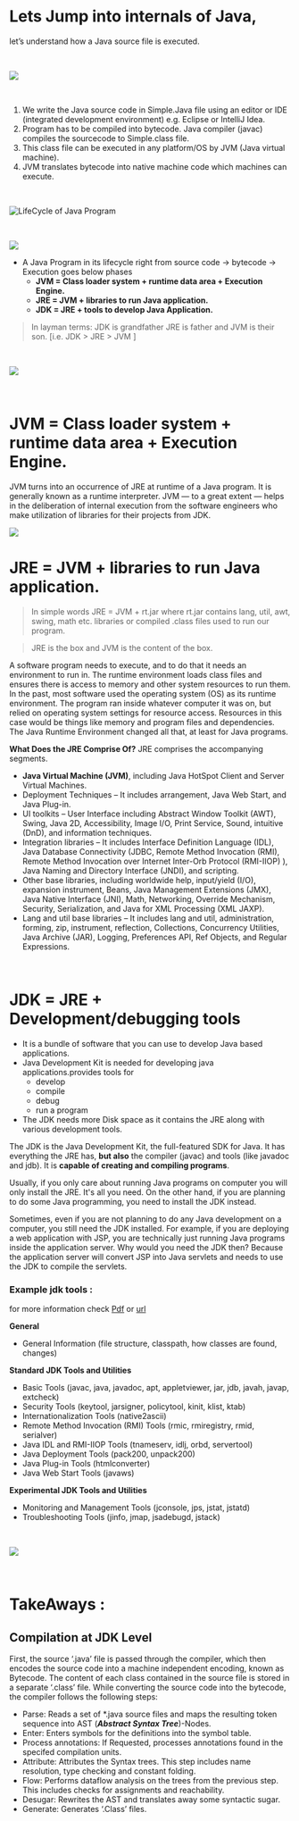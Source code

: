 # **Lets Jump into internals of Java**, 
let’s understand how a Java source file is executed.

<br>

![](/Java/ResourcesFiles/Pictures/Java_Source_to_machinelevelcode.jpg?raw=true)


<br>

1.	We write the Java source code in Simple.Java file using an editor or IDE (integrated development environment) e.g. Eclipse or IntelliJ Idea.
2.	Program has to be compiled into bytecode. Java compiler (javac) compiles the sourcecode to Simple.class file.
3.	This class file can be executed in any platform/OS by JVM (Java virtual machine).
4.	JVM translates bytecode into native machine code which machines can execute.

<br>

![LifeCycle of Java Program](/Java/ResourcesFiles/Pictures/What-is-difference-between-JDK-JRE-and-JVM.jpg?raw=true)


<br>

![ ](/Java/ResourcesFiles/Pictures/java-execution-process.png?raw=true)



* A Java Program in its lifecycle right from source code -> bytecode -> Execution goes below phases
    * **JVM = Class loader system + runtime data area + Execution Engine.**
    * **JRE = JVM + libraries to run Java application.**
    * **JDK = JRE + tools to develop Java Application.**
    
> In layman terms: JDK is grandfather JRE is father and JVM is their son. [i.e. JDK > JRE > JVM ]

<br>


![](/Java/ResourcesFiles/Pictures/JDK_JRE_JVM.jpg?raw=true)


<br>


# **JVM** = Class loader system + runtime data area + Execution Engine.

JVM turns into an occurrence of JRE at runtime of a Java program. It is generally known as a runtime interpreter. JVM — to a great extent — helps in the deliberation of internal execution from the software engineers who make utilization of libraries for their projects from JDK.

![](/Java/ResourcesFiles/Pictures/HotSpot%20JVM%20Architecture.png?raw=true)





# **JRE** = JVM + libraries to run Java application.


> In simple words JRE = JVM + rt.jar
   where rt.jar contains lang, util, awt, swing, math etc. libraries or compiled .class files used to run our program.
   
>JRE is the box and JVM is the content of the box.

A software program needs to execute, and to do that it needs an environment to run in. The runtime environment loads class files and ensures there is access to memory and other system resources to run them. In the past, most software used the operating system (OS) as its runtime environment. The program ran inside whatever computer it was on, but relied on operating system settings for resource access. Resources in this case would be things like memory and program files and dependencies. The Java Runtime Environment changed all that, at least for Java programs.




**What Does the JRE Comprise Of?**
JRE comprises the accompanying segments.

- **Java Virtual Machine (JVM)**, including Java HotSpot Client and Server Virtual Machines.
- Deployment Techniques – It includes arrangement, Java Web Start, and Java Plug-in.
- UI toolkits – User Interface including Abstract Window Toolkit (AWT), Swing, Java 2D, Accessibility, Image I/O, Print Service, Sound, intuitive (DnD), and information techniques.
- Integration libraries – It includes Interface Definition Language (IDL), Java Database Connectivity (JDBC, Remote Method Invocation (RMI), Remote Method Invocation over Internet Inter-Orb Protocol (RMI-IIOP) ), Java Naming and Directory Interface (JNDI), and scripting.
- Other base libraries, including worldwide help, input/yield (I/O), expansion instrument, Beans, Java Management Extensions (JMX), Java Native Interface (JNI), Math, Networking, Override Mechanism, Security, Serialization, and Java for XML Processing (XML JAXP).
- Lang and util base libraries – It includes lang and util, administration, forming, zip, instrument, reflection, Collections, Concurrency Utilities, Java Archive (JAR), Logging, Preferences API, Ref Objects, and Regular Expressions.


<br>


# **JDK** = JRE + Development/debugging tools

- It is a bundle of software that you can use to develop Java based applications.
- Java Development Kit is needed for developing java applications.provides tools for 
    -  develop
    -  compile
    -  debug
    -  run a program
- The JDK needs more Disk space as it contains the JRE along with various development tools.


The JDK is the Java Development Kit, the full-featured SDK for Java. It has everything the JRE has, **but also** the compiler (javac) and tools (like javadoc and jdb). It is **capable of creating and compiling programs**.

Usually, if you only care about running Java programs on computer you will only install the JRE. It's all you need. On the other hand, if you are planning to do some Java programming, you need to install the JDK instead.

Sometimes, even if you are not planning to do any Java development on a computer, you still need the JDK installed. For example, if you are deploying a web application with JSP, you are technically just running Java programs inside the application server. Why would you need the JDK then? Because the application server will convert JSP into Java servlets and needs to use the JDK to compile the servlets.

### Example jdk tools : 
for more information check  [Pdf](https://github.com/charankumarpalla/laughing-buddha/blob/development/Java/ResourcesFiles/BasicJavaTopics/JDK%20Tools%20with%20Names.pdf)  or  [url](https://www.cs.mun.ca/java-api-1.5/tooldocs/index.html)

**General**
-	General Information (file structure, classpath, how classes are found, changes)  

**Standard JDK Tools and Utilities**
- Basic Tools (javac, java, javadoc, apt, appletviewer, jar, jdb, javah, javap, extcheck)  
-	Security Tools (keytool, jarsigner, policytool, kinit, klist, ktab)  
-	Internationalization Tools (native2ascii)
-	Remote Method Invocation (RMI) Tools (rmic, rmiregistry, rmid, serialver)
-	Java IDL and RMI-IIOP Tools (tnameserv, idlj, orbd, servertool)
-	Java Deployment Tools (pack200, unpack200)
-	Java Plug-in Tools (htmlconverter)
-	Java Web Start Tools (javaws)

**Experimental JDK Tools and Utilities**
-	Monitoring and Management Tools (jconsole, jps, jstat, jstatd)
-	Troubleshooting Tools (jinfo, jmap, jsadebugd, jstack)      

<br> 

![ ](/Java/ResourcesFiles/Pictures/j2se5.gif?raw=true)

<br> 





# TakeAways :

## Compilation at JDK Level
First, the source ‘.java’ file is passed through the compiler, which then encodes the source code into a machine independent encoding, known as Bytecode. The content of each class contained in the source file is stored in a separate ‘.class’ file. While converting the source code into the bytecode, the compiler follows the following steps:

- Parse: Reads a set of *.java source files and maps the resulting token sequence into AST (_**Abstract Syntax Tree**_)-Nodes.
- 	Enter: Enters symbols for the definitions into the symbol table.
-	Process annotations: If Requested, processes annotations found in the specifed compilation units.
-	Attribute: Attributes the Syntax trees. This step includes name resolution, type checking and constant folding.
-	Flow: Performs dataflow analysis on the trees from the previous step. This includes checks for assignments and reachability.
-	Desugar: Rewrites the AST and translates away some syntactic sugar.
-	Generate: Generates ‘.Class’ files.

